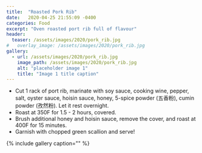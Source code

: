 ```yaml
---
title:  "Roasted Pork Rib"
date:   2020-04-25 21:55:09 -0400
categories: Food
excerpt: "Oven roasted port rib full of flavour"
header:
  teaser: /assets/images/2020/pork_rib.jpg
#   overlay_image: /assets/images/2020/pork_rib.jpg
gallery:
  - url: /assets/images/2020/pork_rib.jpg
    image_path: /assets/images/2020/pork_rib.jpg
    alt: "placeholder image 1"
    title: "Image 1 title caption"
---
```

* Cut 1 rack of port rib, marinate with soy sauce, cooking wine, pepper, salt, oyster sauce, hoisin sauce, honey, 5-spice powder (五香粉), cumin powder (孜然粉). Let it rest overnight.
* Roast at 350F for 1.5 - 2 hours, covered.
* Brush additional honey and hoisin sauce, remove the cover, and roast at 400F for 15 minutes.
* Garnish with chopped green scallion and serve!

{% include gallery caption="" %}
